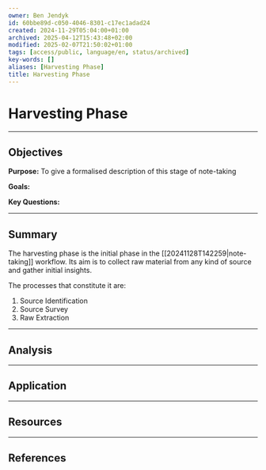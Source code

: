 ```yaml
---
owner: Ben Jendyk
id: 60bbe89d-c050-4046-8301-c17ec1adad24
created: 2024-11-29T05:04:00+01:00
archived: 2025-04-12T15:43:48+02:00
modified: 2025-02-07T21:50:02+01:00
tags: [access/public, language/en, status/archived]
key-words: []
aliases: [Harvesting Phase]
title: Harvesting Phase
---
```


# Harvesting Phase

---

## Objectives

**Purpose:** To give a formalised description of this stage of note-taking

**Goals:**

**Key Questions:**

---

## Summary

The harvesting phase is the initial phase in the [[20241128T142259|note-taking]] workflow. Its aim is to collect raw material from any kind of source and gather initial insights.

The processes that constitute it are:

1. Source Identification
2. Source Survey
3. Raw Extraction

---

## Analysis

---

## Application

---

## Resources

---

## References
